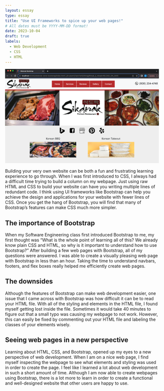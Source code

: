```yaml
---
layout: essay
type: essay
title: "Use UI Frameworks to spice up your web pages!"
# All dates must be YYYY-MM-DD format!
date: 2023-10-04
draft: true
labels:
  - Web Development
  - CSS
  - HTML
---
```

<img src="../img/ui-pic/bootstrap.png" width= "600">

Building your very own website can be both a fun and frustrating learning experience to go through. When I was first introduced to CSS, I always had a difficult time trying to build a column on my webpage. Just using raw HTML and CSS to build your website can have you writing multiple lines of redundant code. I think using UI frameworks like Bootstrap can help you achieve the design and applications for your website with fewer lines of CSS. Once you get the hang of Bootstrap, you will find that many of Bootstrap’s features can make CSS much more simpler.

## The importance of Bootstrap
When my Software Engineering class first introduced Bootstrap to me, my first thought was “What is the whole point of learning all of this? We already know plain CSS and HTML, so why is it important to understand how to use Bootstrap?” After building a few web pages with Bootstrap, all of my questions were answered. I was able to create a visually pleasing web page with Bootstrap in less than an hour. Taking the time to understand navbars, footers, and flex boxes really helped me efficiently create web pages.

## The downsides
Although the features of Bootstrap can make web development easier, one issue that I came across with Bootstrap was how difficult it can be to read your HTML file. With all of the styling and elements in the HTML file, I found myself getting lost inside the file. Sometimes it would take 40 minutes to figure out that a small typo was causing my webpage to not work. However, this can easily be fixed by commenting out your HTML file and labeling the classes of your elements wisely.

## Seeing web pages in a new perspective
Learning about HTML, CSS, and Bootstrap, opened up my eyes to a new perspective of web development. When I am on a nice web page, I find myself inspecting the webpage to see what elements and styling was used in order to create the page. I feel like I learned a lot about web development in such a short amount of time. Although I am now able to create webpages using Bootstrap, there is a lot more to learn in order to create a functional and well-designed website that other users are happy to use. 
